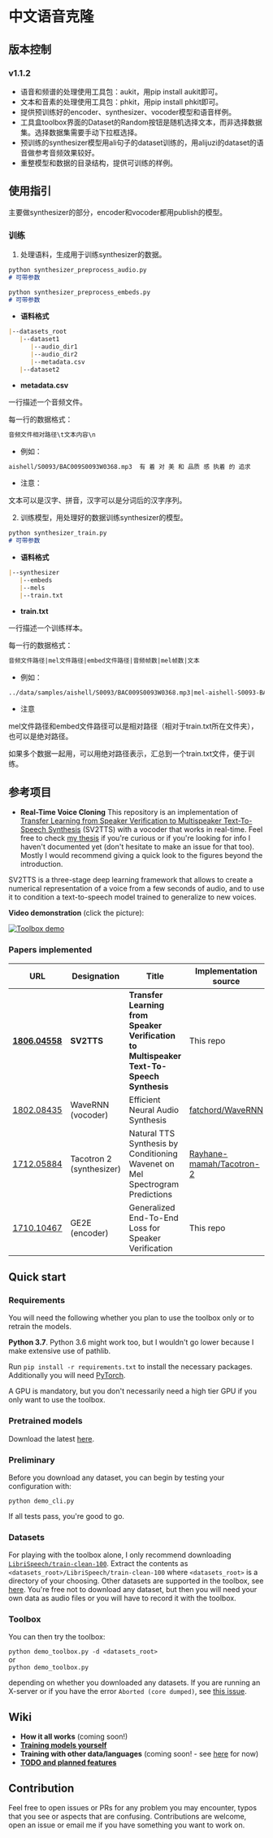 # 中文语音克隆

## 版本控制

### v1.1.2
- 语音和频谱的处理使用工具包：aukit，用pip install aukit即可。
- 文本和音素的处理使用工具包：phkit，用pip install phkit即可。
- 提供预训练好的encoder、synthesizer、vocoder模型和语音样例。
- 工具盒toolbox界面的Dataset的Random按钮是随机选择文本，而非选择数据集。选择数据集需要手动下拉框选择。
- 预训练的synthesizer模型用ali句子的dataset训练的，用alijuzi的dataset的语音做参考音频效果较好。
- 重整模型和数据的目录结构，提供可训练的样例。


## 使用指引
主要做synthesizer的部分，encoder和vocoder都用publish的模型。

### 训练

1. 处理语料，生成用于训练synthesizer的数据。

```markdown
python synthesizer_preprocess_audio.py
# 可带参数
```

```markdown
python synthesizer_preprocess_embeds.py
# 可带参数
```

- **语料格式**

```markdown
|--datasets_root
   |--dataset1
      |--audio_dir1
      |--audio_dir2
      |--metadata.csv
   |--dataset2
```

- **metadata.csv**

一行描述一个音频文件。

每一行的数据格式：

```markdown
音频文件相对路径\t文本内容\n
```


- 例如：

```markdown
aishell/S0093/BAC009S0093W0368.mp3  有 着 对 美 和 品质 感 执着 的 追求
```

- 注意：

文本可以是汉字、拼音，汉字可以是分词后的汉字序列。

2. 训练模型，用处理好的数据训练synthesizer的模型。

```markdown
python synthesizer_train.py
# 可带参数
```

- **语料格式**

```markdown
|--synthesizer
   |--embeds
   |--mels
   |--train.txt
```

- **train.txt**

一行描述一个训练样本。

每一行的数据格式：

```markdown
音频文件路径|mel文件路径|embed文件路径|音频帧数|mel帧数|文本
```

- 例如：
```markdown
../data/samples/aishell/S0093/BAC009S0093W0368.mp3|mel-aishell-S0093-BAC009S0093W0368.mp3.npy|embed-aishell-S0093-BAC009S0093W0368.mp3.npy|54656|216|有 着 对 美 和 品质 感 执着 的 追求
```

- 注意

mel文件路径和embed文件路径可以是相对路径（相对于train.txt所在文件夹），也可以是绝对路径。

如果多个数据一起用，可以用绝对路径表示，汇总到一个train.txt文件，便于训练。


## 参考项目

- **Real-Time Voice Cloning**
This repository is an implementation of [Transfer Learning from Speaker Verification to
Multispeaker Text-To-Speech Synthesis](https://arxiv.org/pdf/1806.04558.pdf) (SV2TTS) with a vocoder that works in real-time. Feel free to check [my thesis](https://matheo.uliege.be/handle/2268.2/6801) if you're curious or if you're looking for info I haven't documented yet (don't hesitate to make an issue for that too). Mostly I would recommend giving a quick look to the figures beyond the introduction.

SV2TTS is a three-stage deep learning framework that allows to create a numerical representation of a voice from a few seconds of audio, and to use it to condition a text-to-speech model trained to generalize to new voices.

**Video demonstration** (click the picture):

[![Toolbox demo](https://i.imgur.com/Ixy13b7.png)](https://www.youtube.com/watch?v=-O_hYhToKoA)



### Papers implemented  
| URL | Designation | Title | Implementation source |
| --- | ----------- | ----- | --------------------- |
|[**1806.04558**](https://arxiv.org/pdf/1806.04558.pdf) | **SV2TTS** | **Transfer Learning from Speaker Verification to Multispeaker Text-To-Speech Synthesis** | This repo |
|[1802.08435](https://arxiv.org/pdf/1802.08435.pdf) | WaveRNN (vocoder) | Efficient Neural Audio Synthesis | [fatchord/WaveRNN](https://github.com/fatchord/WaveRNN) |
|[1712.05884](https://arxiv.org/pdf/1712.05884.pdf) | Tacotron 2 (synthesizer) | Natural TTS Synthesis by Conditioning Wavenet on Mel Spectrogram Predictions | [Rayhane-mamah/Tacotron-2](https://github.com/Rayhane-mamah/Tacotron-2)
|[1710.10467](https://arxiv.org/pdf/1710.10467.pdf) | GE2E (encoder)| Generalized End-To-End Loss for Speaker Verification | This repo |


## Quick start
### Requirements
You will need the following whether you plan to use the toolbox only or to retrain the models.

**Python 3.7**. Python 3.6 might work too, but I wouldn't go lower because I make extensive use of pathlib.

Run `pip install -r requirements.txt` to install the necessary packages. Additionally you will need [PyTorch](https://pytorch.org/get-started/locally/).

A GPU is mandatory, but you don't necessarily need a high tier GPU if you only want to use the toolbox.

### Pretrained models
Download the latest [here](https://github.com/CorentinJ/Real-Time-Voice-Cloning/wiki/Pretrained-models).

### Preliminary
Before you download any dataset, you can begin by testing your configuration with:

`python demo_cli.py`

If all tests pass, you're good to go.

### Datasets
For playing with the toolbox alone, I only recommend downloading [`LibriSpeech/train-clean-100`](http://www.openslr.org/resources/12/train-clean-100.tar.gz). Extract the contents as `<datasets_root>/LibriSpeech/train-clean-100` where `<datasets_root>` is a directory of your choosing. Other datasets are supported in the toolbox, see [here](https://github.com/CorentinJ/Real-Time-Voice-Cloning/wiki/Training#datasets). You're free not to download any dataset, but then you will need your own data as audio files or you will have to record it with the toolbox.

### Toolbox
You can then try the toolbox:

`python demo_toolbox.py -d <datasets_root>`  
or  
`python demo_toolbox.py`  

depending on whether you downloaded any datasets. If you are running an X-server or if you have the error `Aborted (core dumped)`, see [this issue](https://github.com/CorentinJ/Real-Time-Voice-Cloning/issues/11#issuecomment-504733590).

## Wiki
- **How it all works** (coming soon!)
- [**Training models yourself**](https://github.com/CorentinJ/Real-Time-Voice-Cloning/wiki/Training)
- **Training with other data/languages** (coming soon! - see [here](https://github.com/CorentinJ/Real-Time-Voice-Cloning/issues/30#issuecomment-507864097) for now)
- [**TODO and planned features**](https://github.com/CorentinJ/Real-Time-Voice-Cloning/wiki/TODO-&-planned-features) 

## Contribution
Feel free to open issues or PRs for any problem you may encounter, typos that you see or aspects that are confusing. Contributions are welcome, open an issue or email me if you have something you want to work on.
